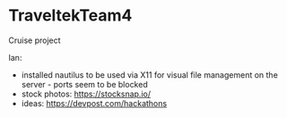 # TraveltekTeam4

Cruise project

Ian:
- installed nautilus to be used via X11 for visual file management on the server - ports seem to be blocked
- stock photos: https://stocksnap.io/
- ideas: https://devpost.com/hackathons
